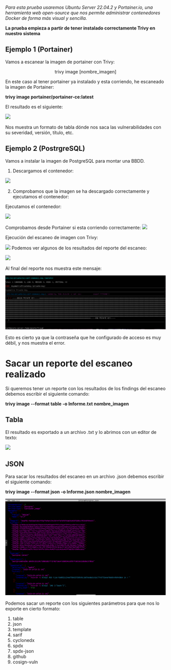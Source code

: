 *Para esta prueba usaremos Ubuntu Server 22.04.2 y Portainer.io, una herramienta web open-source que nos permite administrar contenedores Docker de forma más visual y sencilla.* 

**La prueba empieza a partir de tener instalado correctamente Trivy en nuestro sistema**

## Ejemplo 1 (Portainer)

Vamos a escanear la imagen de portainer con Trivy:


<center>trivy image [nombre_imagen] </center>

En este caso al tener portainer ya instalado y esta corriendo, he escaneado la imagen de Portainer:

**trivy image portainer/portainer-ce:latest**


El resultado es el siguiente:

![](Imágenes/TrivyImageScan.png)


Nos muestra un formato de tabla dónde nos saca las vulnerabilidades con su severidad, versión, título, etc.

## Ejemplo 2 (PostrgreSQL)

Vamos a instalar la imagen de PostgreSQL para montar una BBDD.


1. Descargamos el contenedor:

![](Imágenes/Postgre1.png)


2. Comprobamos que la imagen se ha descargado correctamente y ejecutamos el contenedor:

Ejecutamos el contenedor:


![](Imágenes/Postgre2.png)


Comprobamos desde Portainer si esta corriendo correctamente:
![](Imágenes/Postgre3.png)


Ejecución del escaneo de imagen con Trivy:

![](/Imágenes/TrivyScan2.png)
Podemos ver algunos de los resultados del reporte del escaneo:

![](Imágenes/TrivyScan21.png)


Al final del reporte nos muestra este mensaje:

![](Imágenes/Contraseñadebil.png)


Esto es cierto ya que la contraseña que he configurado de acceso es muy débil, y nos muestra el error.


# Sacar un reporte del escaneo realizado

Si queremos tener un reporte con los resultados de los findings del escaneo debemos escribir el siguiente comando:

**trivy image --format table -o Informe.txt nombre_imagen**

## Tabla

El resultado es exportado a un archivo .txt y lo abrimos con un editor de texto:

![](Imágenes/InformePostgres.png)


## JSON

Para sacar los resultados del escaneo en un archivo .json debemos escribir el siguiente comando:

**trivy image --format json -o Informe.json nombre_imagen**


![](Imágenes/Json.png)




Podemos sacar un reporte con los siguientes parámetros para que nos lo exporte en cierto formato:

1. table
2. json
3. template
4. sarif
5. cyclonedx
6. spdx
7. spdx-json
8. github
9. cosign-vuln


